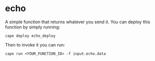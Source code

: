 # echo

A simple function that returns whatever you send it. You can deploy this function by simply running:
```
cape deploy echo_deploy
```

Then to invoke it you can run:
```
cape run <YOUR_FUNCTION_ID> -f input.echo.data
````